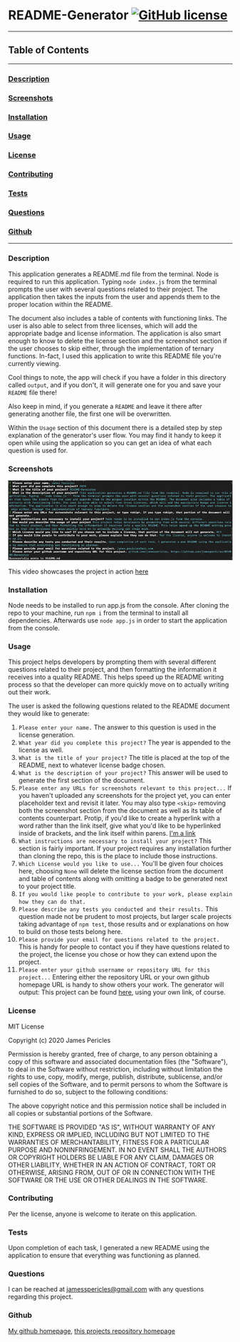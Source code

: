# README-Generator [![GitHub license](https://img.shields.io/github/license/Naereen/StrapDown.js.svg)](https://github.com/Naereen/StrapDown.js/blob/master/LICENSE)

---

## Table of Contents
 
--- 

### [Description](#Description)

### [Screenshots](#Screenshots)

### [Installation](#Installation)

### [Usage](#Usage)

### [License](#License)

### [Contributing](#Contributing)

### [Tests](#Tests)

### [Questions](#Questions)

### [Github](#Github)

---

### <a name="Description"></a>Description

This application generates a README.md file from the terminal. Node is required to run this application. Typing `node index.js` from the terminal prompts the user with several questions related to their project. The application then takes the inputs from the user and appends them to the proper location within the README. 

The document also includes a table of contents with functioning links. The user is also able to select from three licenses, which will add the appropriate badge and license information. The application is also smart enough to know to delete the license section and the screenshot section if the user chooses to skip either, through the implementation of ternary functions. In-fact, I used this application to write this README file you're currently viewing.

Cool things to note, the app will check if you have a folder in this directory called `output`, and if you don't, it will generate one for you and save your `README` file there!

Also keep in mind, if you generate a `README` and leave it there after generating another file, the first one will be overwritten.

Within the `Usage` section of this document there is a detailed step by step explanation of the generator's user flow. You may find it handy to keep it open while using the application so you can get an idea of what each question is used for. 

### <a name="Screenshots"></a>Screenshots

![Prompts_used_to_generate](https://github.com/jamespericles/README-Generator/blob/master/Screenshots/Prompts_used_to_generate.png)

This video showcases the project in action [here](https://youtu.be/mOrQN1apXFE)

### <a name="Installation"></a>Installation

Node needs to be installed to run app.js from the console. After cloning the repo to your machine, run `npm i` from the terminal to install all dependencies. Afterwards use `node app.js` in order to start the application from the console.

### <a name="Usage"></a>Usage

This project helps developers by prompting them with several different questions related to their project, and then formatting the information it receives into a quality README. This helps speed up the README writing process so that the developer can more quickly move on to actually writing out their work.

The user is asked the following questions related to the README document they would like to generate:

  1. `Please enter your name.` The answer to this question is used in the license generation. 
  2. `What year did you complete this project?` The year is appended to the license as well.
  3. `What is the title of your project?` The title is placed at the top of the README, next to whatever license badge chosen.
  4. `What is the description of your project?` This answer will be used to generate the first section of the document. 
  5. `Please enter any URLs for screenshots relevant to this project...` If you haven't uploaded any screenshots for the project yet, you can enter placeholder text and revisit it later. You may also type `<skip>` removing both the screenshot section from the document as well as its table of contents counterpart. Protip, if you'd like to create a hyperlink with a word rather than the link itself, give what you'd like to be hyperlinked inside of brackets, and the link itself within parens. [I'm a link](https://github.com/jamespericles)
  6. `What instructions are necessary to install your project?` This section is fairly important. If your project requires any installation further than cloning the repo, this is the place to include those instructions.
  7. `Which License would you like to use...` You'll be given four choices here, choosing `None` will delete the license section from the document and table of contents along with omitting a badge to be generated next to your project title.
  8. `If you would like people to contribute to your work, please explain how they can do that.` 
  9. `Please describe any tests you conducted and their results.` This question made not be prudent to most projects, but larger scale projects taking advantage of `npm test`, those results and or explanations on how to build on those tests belong here.
  10. `Please provide your email for questions related to the project.` This is handy for people to contact you if they have questions related to the project, the license you chose or how they can extend upon the project.
  11. `Please enter your github username or repository URL for this project...` Entering either the repository URL or your own github homepage URL is handy to show others your work. The generator will output: This project can be found [here](https://github.com/jamespericles/README-Generator), using your own link, of course. 

### <a name="License"></a>License

MIT License

Copyright (c) 2020 James Pericles

Permission is hereby granted, free of charge, to any person obtaining a copy
of this software and associated documentation files (the "Software"), to deal
in the Software without restriction, including without limitation the rights
to use, copy, modify, merge, publish, distribute, sublicense, and/or sell
copies of the Software, and to permit persons to whom the Software is
furnished to do so, subject to the following conditions:

The above copyright notice and this permission notice shall be included in all
copies or substantial portions of the Software.

THE SOFTWARE IS PROVIDED "AS IS", WITHOUT WARRANTY OF ANY KIND, EXPRESS OR
IMPLIED, INCLUDING BUT NOT LIMITED TO THE WARRANTIES OF MERCHANTABILITY,
FITNESS FOR A PARTICULAR PURPOSE AND NONINFRINGEMENT. IN NO EVENT SHALL THE
AUTHORS OR COPYRIGHT HOLDERS BE LIABLE FOR ANY CLAIM, DAMAGES OR OTHER
LIABILITY, WHETHER IN AN ACTION OF CONTRACT, TORT OR OTHERWISE, ARISING FROM,
OUT OF OR IN CONNECTION WITH THE SOFTWARE OR THE USE OR OTHER DEALINGS IN THE
SOFTWARE.

### <a name="Contributing"></a>Contributing

Per the license, anyone is welcome to iterate on this application.

### <a name="Tests"></a>Tests

Upon completion of each task, I generated a new README using the application to ensure that everything was functioning as planned.

### <a name="Questions"></a>Questions

I can be reached at jamesspericles@gmail.com with any questions regarding this project.

### <a name="Github"></a>Github

[My github homepage](https://github.com/jamespericles), [this projects repository homepage](https://github.com/jamespericles/README-Generator)
